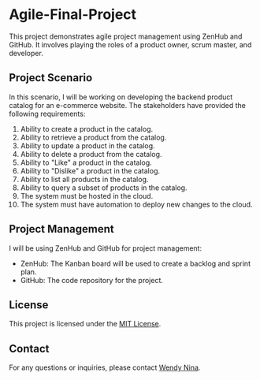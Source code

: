# Agile-Final-Project

This project demonstrates agile project management using ZenHub and GitHub. It involves playing the roles of a product owner, scrum master, and developer. 

## Project Scenario

In this scenario, I will be working on developing the backend product catalog for an e-commerce website. The stakeholders have provided the following requirements:

1. Ability to create a product in the catalog.
2. Ability to retrieve a product from the catalog.
3. Ability to update a product in the catalog.
4. Ability to delete a product from the catalog.
5. Ability to "Like" a product in the catalog.
6. Ability to "Dislike" a product in the catalog.
7. Ability to list all products in the catalog.
8. Ability to query a subset of products in the catalog.
9. The system must be hosted in the cloud.
10. The system must have automation to deploy new changes to the cloud.

## Project Management

I will be using ZenHub and GitHub for project management:

- ZenHub: The Kanban board will be used to create a backlog and sprint plan.
- GitHub: The code repository for the project.


## License

This project is licensed under the [MIT License](LICENSE).

## Contact

For any questions or inquiries, please contact [Wendy Nina](mailto:wendynina007@gmail.com).
